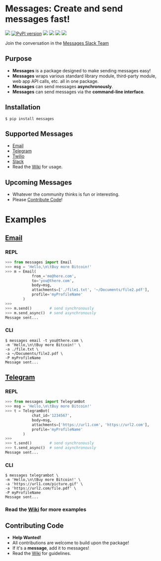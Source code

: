 # Messages: Create and send messages fast!

[![](https://img.shields.io/badge/built%20with-Python3-red.svg)](https://www.python.org/)
[![PyPI version](https://badge.fury.io/py/messages.svg)](https://badge.fury.io/py/messages)
[![](https://travis-ci.org/trp07/messages.svg?branch=master)](https://travis-ci.org/trp07/messages)
[![](https://coveralls.io/repos/github/trp07/messages/badge.svg?branch=master)](https://coveralls.io/github/trp07/messages?branch=master)
[![](https://img.shields.io/badge/license-MIT-blue.svg)](https://github.com/trp07/messages/blob/master/LICENSE)
[![](https://messages-py.herokuapp.com/badge.svg)](https://messages-py.herokuapp.com)

Join the conversation in the [Messages Slack Team](https://messages-py.herokuapp.com)

## Purpose

- **Messages** is a package designed to make sending messages easy!
- **Messages** wraps various standard library module, third-party module, web app API calls, etc. all in one package.
- **Messages** can send messages **asynchronously**.
- **Messages** can send messages via the **command-line interface**.


## Installation

```console
$ pip install messages
```

## Supported Messages

* [Email](https://github.com/trp07/messages/wiki/Email)
* [Telegram](https://github.com/trp07/messages/wiki/TelegramBot)
* [Twilio](https://github.com/trp07/messages/wiki/Twilio)
* [Slack](https://github.com/trp07/messages/wiki/Slack)
* Read the [Wiki](https://github.com/trp07/messages/wiki) for usage.


## Upcoming Messages

* Whatever the community thinks is fun or interesting.
* Please [Contribute Code](https://github.com/trp07/messages/wiki)!

# Examples

## [Email](https://github.com/trp07/messages/wiki/Email)

### REPL

```python
>>> from messages import Email
>>> msg = 'Hello,\n\tBuy more Bitcoin!'
>>> m = Email(
            from_='me@here.com',
            to='you@there.com',
            body=msg,
            attachments=['./file1.txt', '~/Documents/file2.pdf'],
            profile='myProfileName'
        )
>>>
>>> m.send()        # send synchronously
>>> m.send_async()  # send asynchronously
Message sent...
```

### CLI
```shell
$ messages email -t you@there.com \
-m 'Hello,\n\tBuy more Bitcoin!' \
-a ./file.txt \
-a ~/Documents/file2.pdf \
-P myProfileName
Message sent...
```

## [Telegram](https://github.com/trp07/messages/wiki/TelegramBot)

### REPL

```python
>>> from messages import TelegramBot
>>> msg = 'Hello,\n\tBuy more Bitcoin!'
>>> t = TelegramBot(
            chat_id='1234567',
            body=msg,
            attachments=['https://url1.com', 'https://url2.com'],
            profile='myProfileName'
        )
>>>
>>> t.send()        # send synchronously
>>> t.send_async()  # send asynchronously
Message sent...
```

### CLI
```shell
$ messages telegrambot \
-m 'Hello,\n\tBuy more Bitcoin!' \
-a 'https://url1.com/picture.gif' \
-a 'https://url2.com/file.pdf' \
-P myProfileName
Message sent...
```


### **Read** the [Wiki](https://github.com/trp07/messages/wiki) for **more examples**



## Contributing Code

* **Help Wanted!**
* All contributions are welcome to build upon the package!
* If it's a **message**, add it to messages!
* Read the [Wiki](https://github.com/trp07/messages/wiki) for guidelines.

